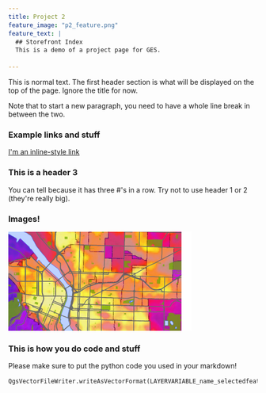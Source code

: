 ```yaml
---
title: Project 2
feature_image: "p2_feature.png"
feature_text: |
  ## Storefront Index
  This is a demo of a project page for GES.
  
---
```


This is normal text. The first header section is what will be displayed on the top of the page. Ignore the title for now.

Note that to start a new paragraph, you need to have a whole line break in between the two.

### Example links and stuff
[I'm an inline-style link](https://www.google.com)

### This is a header 3
You can tell because it has three \#'s in a row. Try not to use header 1 or 2 (they're really big).

### Images!

![It's Fine Alt Text](p1_teaser.png)


### This is how you do code and stuff
Please make sure to put the python code you used in your markdown!
```python
QgsVectorFileWriter.writeAsVectorFormat(LAYERVARIABLE_name_selectedfeatures, r'C:/Users/ges_student/Desktop/OUTPUT_name.gpkg', 'utf-8', LAYERVARIABLE_name_selectedfeatures.crs(),'GPKG', True)
```